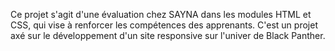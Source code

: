 Ce projet s'agit d'une évaluation chez SAYNA dans les modules HTML et CSS, qui vise à renforcer les compétences des apprenants.
C'est un projet axé sur le développement d'un site responsive sur l'univer de Black Panther.